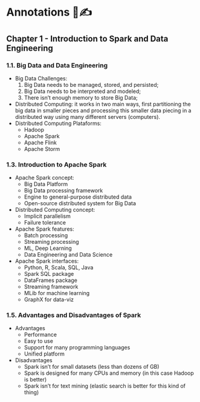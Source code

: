 # Annotations 📜✍️

## Chapter 1 - Introduction to Spark and Data Engineering

### 1.1. Big Data and Data Engineering

- Big Data Challenges:
    1. Big Data needs to be managed, stored, and persisted;
    2. Big Data needs to be interpreted and modeled;
    3. There isn’t enough memory to store Big Data;
- Distributed Computing: it works in two main ways, first partitioning the big data in smaller pieces and processing this smaller data piecing in a distributed way using many different servers (computers).
- Distributed Computing Plataforms:
    - Hadoop
    - Apache Spark
    - Apache Flink
    - Apache Storm

### 1.3. Introduction to Apache Spark

- Apache Spark concept:
    - Big Data Platform
    - Big Data processing framework
    - Engine to general-purpose distributed data
    - Open-source distributed system for Big Data
- Distributed Computing concept:
    - Implicit parallelism
    - Failure tolerance
- Apache Spark features:
    - Batch processing
    - Streaming processing
    - ML, Deep Learning
    - Data Engineering and Data Science
- Apache Spark interfaces:
    - Python, R, Scala, SQL, Java
    - Spark SQL package
    - DataFrames package
    - Streaming framework
    - MLib for machine learning
    - GraphX for data-viz

### 1.5. Advantages and Disadvantages of Spark

- Advantages
    - Performance
    - Easy to use
    - Support for many programming languages
    - Unified platform
- Disadvantages
    - Spark isn’t for small datasets (less than dozens of GB)
    - Spark is designed for many CPUs and memory (in this case Hadoop is better)
    - Spark isn’t for text mining (elastic search is better for this kind of thing)
